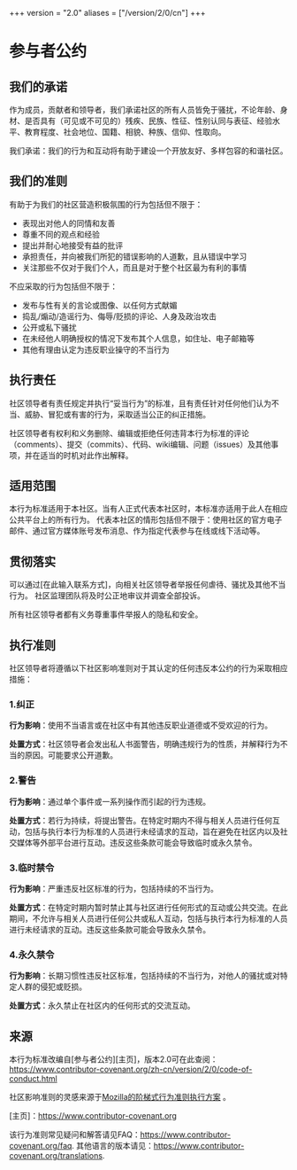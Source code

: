 +++
version = "2.0"
aliases = ["/version/2/0/cn"]
+++

# 参与者公约

## 我们的承诺

作为成员，贡献者和领导者，我们承诺社区的所有人员皆免于骚扰，不论年龄、身材、是否具有（可见或不可见的）残疾、民族、性征、性别认同与表征、经验水平、教育程度、社会地位、国籍、相貌、种族、信仰、性取向。

我们承诺：我们的行为和互动将有助于建设一个开放友好、多样包容的和谐社区。

## 我们的准则

有助于为我们的社区营造积极氛围的行为包括但不限于：

* 表现出对他人的同情和友善
* 尊重不同的观点和经验
* 提出并耐心地接受有益的批评
* 承担责任，并向被我们所犯的错误影响的人道歉，且从错误中学习
* 关注那些不仅对于我们个人，而且是对于整个社区最为有利的事情

不应采取的行为包括但不限于：

* 发布与性有关的言论或图像、以任何方式献媚
* 捣乱/煽动/造谣行为、侮辱/贬损的评论、人身及政治攻击
* 公开或私下骚扰
* 在未经他人明确授权的情况下发布其个人信息，如住址、电子邮箱等
* 其他有理由认定为违反职业操守的不当行为

## 执行责任

社区领导者有责任规定并执行“妥当行为”的标准，且有责任针对任何他们认为不当、威胁、冒犯或有害的行为，采取适当公正的纠正措施。

社区领导者有权利和义务删除、编辑或拒绝任何违背本行为标准的评论（comments）、提交（commits）、代码、wiki编辑、问题（issues）及其他事项，并在适当的时机对此作出解释。 

## 适用范围

本行为标准适用于本社区。当有人正式代表本社区时，本标准亦适用于此人在相应公共平台上的所有行为。
代表本社区的情形包括但不限于：使用社区的官方电子邮件、通过官方媒体账号发布消息、作为指定代表参与在线或线下活动等。

## 贯彻落实

可以通过[在此输入联系方式]，向相关社区领导者举报任何虐待、骚扰及其他不当行为。
社区监理团队将及时公正地审议并调查全部投诉。

所有社区领导者都有义务尊重事件举报人的隐私和安全。

## 执行准则

社区领导者将遵循以下社区影响准则对于其认定的任何违反本公约的行为采取相应措施：

### 1.纠正

**行为影响**：使用不当语言或在社区中有其他违反职业道德或不受欢迎的行为。

**处置方式**：社区领导者会发出私人书面警告，明确违规行为的性质，并解释行为不当的原因。可能要求公开道歉。

### 2.警告

**行为影响**：通过单个事件或一系列操作而引起的行为违规。

**处置方式**：若行为持续，将提出警告。在特定时期内不得与相关人员进行任何互动，包括与执行本行为标准的人员进行未经请求的互动，旨在避免在社区内以及社交媒体等外部平台进行互动。违反这些条款可能会导致临时或永久禁令。

### 3.临时禁令

**行为影响**：严重违反社区标准的行为，包括持续的不当行为。

**处置方式**：在特定时期内暂时禁止其与社区进行任何形式的互动或公共交流。在此期间，不允许与相关人员进行任何公共或私人互动，包括与执行本行为标准的人员进行未经请求的互动。违反这些条款可能会导致永久禁令。

### 4.永久禁令

**行为影响**：长期习惯性违反社区标准，包括持续的不当行为，对他人的骚扰或对特定人群的侵犯或贬损。

**处置方式**：永久禁止在社区内的任何形式的交流互动。

## 来源

本行为标准改编自[参与者公约][主页]，版本2.0可在此查阅：
https://www.contributor-covenant.org/zh-cn/version/2/0/code-of-conduct.html

社区影响准则的灵感来源于[Mozilla的阶梯式行为准则执行方案](https://github.com/mozilla/diversity) 。

[主页]：https://www.contributor-covenant.org

该行为准则常见疑问和解答请见FAQ：https://www.contributor-covenant.org/faq. 其他语言的版本请见：https://www.contributor-covenant.org/translations.